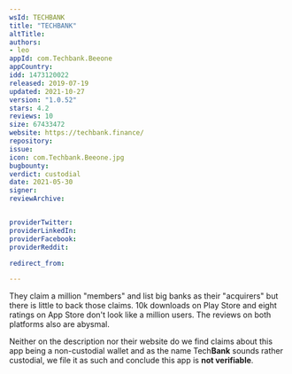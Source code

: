```yaml
---
wsId: TECHBANK
title: "TECHBANK"
altTitle: 
authors:
- leo
appId: com.Techbank.Beeone
appCountry: 
idd: 1473120022
released: 2019-07-19
updated: 2021-10-27
version: "1.0.52"
stars: 4.2
reviews: 10
size: 67433472
website: https://techbank.finance/
repository: 
issue: 
icon: com.Techbank.Beeone.jpg
bugbounty: 
verdict: custodial
date: 2021-05-30
signer: 
reviewArchive:


providerTwitter: 
providerLinkedIn: 
providerFacebook: 
providerReddit: 

redirect_from:

---
```


They claim a million "members" and list big banks as their "acquirers" but there
is little to back those claims. 10k downloads on Play Store and eight ratings on
App Store don't look like a million users. The reviews on both platforms also
are abysmal.

Neither on the description nor their website do we find claims about this app being
a non-custodial wallet and as the name Tech**Bank** sounds rather custodial, we
file it as such and conclude this app is **not verifiable**.

